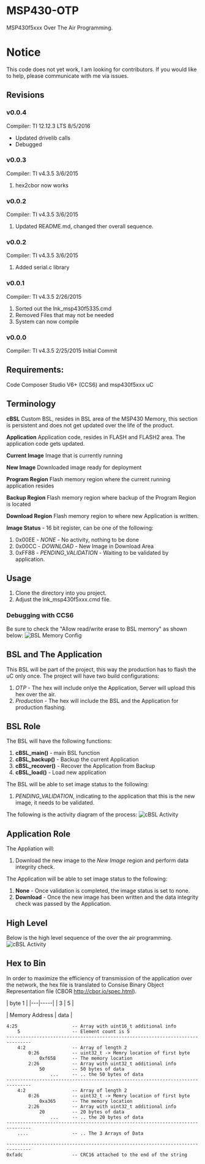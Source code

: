 # MSP430-OTP

MSP430f5xxx Over The Air Programming.

# Notice

This code does not yet work, I am looking for contributors.  If you would like to help, please communicate with me via issues.

## Revisions

### v0.0.4
Compiler: TI 12.12.3 LTS  8/5/2016

- Updated drivelib calls
- Debugged

### v0.0.3
Compiler: TI v4.3.5 3/6/2015

1. hex2cbor now works

### v0.0.2
Compiler: TI v4.3.5 3/6/2015

1. Updated README.md, changed ther overall sequence.


### v0.0.2
Compiler: TI v4.3.5 3/6/2015

1. Added serial.c library

### v0.0.1
Compiler: TI v4.3.5 2/26/2015

1. Sorted out the lnk_msp430f5335.cmd
2. Removed Files that may not be needed
3. System can now compile

### v0.0.0
Compiler: TI v4.3.5 2/25/2015
Initial Commit

## Requirements:

Code Composer Studio V6+ (CCS6) and msp430f5xxx uC

## Terminology

**cBSL** Custom BSL, resides in BSL area of the MSP430 Memory, this section is persistent and does not get updated over the life of the product.

**Application** Application code, resides in FLASH and FLASH2 area.  The application code gets updated.

**Current Image** Image that is currently running

**New Image** Downloaded image ready for deployment

**Program Region** Flash memory region where the current running application resides

**Backup Region** Flash memory region where backup of the Program Region is located

**Download Region** Flash memory region to where new Application is written.

**Image Status** - 16 bit register, can be one of the following:

1. 0x00EE - *NONE* - No activity, nothing to be done
2. 0x00CC - *DOWNLOAD* - New Image in Download Area
3. 0xFF88 - *PENDING_VALIDATION* - Waiting to be validated by application.

## Usage

1. Clone the directory into you project.
2. Adjust the lnk_msp430f5xxx.cmd file.

### Debugging with CCS6

Be sure to check the "Allow read/write erase to BSL memory" as shown below:
![BSL Memory Config](otp/uml/allow_read_write_erase_bsl.png)


## BSL and The Application

This BSL will be part of the project, this way the production has to flash the uC only once.  The project will have two build configurations:

1. *OTP* - The hex will include onlye the Application, Server will upload this hex over the air.
2. *Production* - The hex will include the BSL and the Application for production flashing.

## BSL Role

The BSL will have the following functions:

1. **cBSL_main()**    - main BSL function
2. **cBSL_backup()**  - Backup the current Application
3. **cBSL_recover()** - Recover the Application from Backup
4. **cBSL_load()**    - Load new application

The BSL will be able to set image status to the following:

1. *PENDING_VALIDATION*, indicating to the application that this is the new image, it needs to be validated.

The following is the activity diagram of the process:
![cBSL Activity](otp/uml/cBSL.png)

## Application Role

The Appliation will:

1. Download the new image to the *New Image* region and perform data integrity check.

The Application will be able to set image status to the following:

1. **None** - Once validation is completed, the image status is set to none.
2. **Download** - Once the new image has been written and the data integrity check was passed by the Application.

## High Level

Below is the high level sequence of the over the air programming.
![cBSL Activity](otp/uml/concept.png)

## Hex to Bin

In order to maximize the efficiency of transmission of the application over the network, the hex file is translated to Consise Binary Object Representation file (CBOR http://cbor.io/spec.html). 

| byte 1  |
|---|-----|
| 3 | 5   |


| Memory Address |  data |

```
4:25                    -- Array with uint16_t additional info
    5                   -- Element count is 5
-------------------------------------------------------------------------------
    4:2                 -- Array of length 2
        0:26            -- uint32_t -> Memry location of first byte
            0xf658      -- The memory location
        2:26            -- Array with uint32_t additional info
            50          -- 50 bytes of data
                ...     -- .. the 50 bytes of data
-------------------------------------------------------------------------------
    4:2                 -- Array of length 2
        0:26            -- uint32_t -> Memry location of first byte
            0xa365      -- The memory location
        2:26            -- Array with uint32_t additional info
            20          -- 20 bytes of data
                ...     -- .. the 20 bytes of data
-------------------------------------------------------------------------------
    ....                -- .. The 3 Arrays of Data

-------------------------------------------------------------------------------
0xfadc                  -- CRC16 attached to the end of the string 
```




